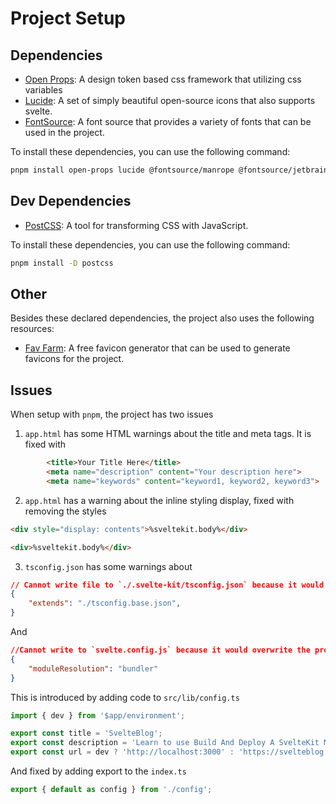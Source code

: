 # Project Setup

## Dependencies

- [Open Props](https://open-props.style/): A design token based css framework that utilizing css variables
- [Lucide](https://lucide.dev/): A set of simply beautiful open-source icons that also supports svelte.
- [FontSource](https://fontsource.org/): A font source that provides a variety of fonts that can be used in the project.

To install these dependencies, you can use the following command:

```bash
pnpm install open-props lucide @fontsource/manrope @fontsource/jetbrains-mono
```

## Dev Dependencies

- [PostCSS](https://postcss.org/): A tool for transforming CSS with JavaScript.

To install these dependencies, you can use the following command:

```bash
pnpm install -D postcss
```

## Other

Besides these declared dependencies, the project also uses the following resources:

- [Fav Farm](https://fav.farm/): A free favicon generator that can be used to generate favicons for the project.


## Issues
When setup with `pnpm`, the project has two issues
1. `app.html` has some HTML warnings about the title and meta tags. It is fixed with
```html
		<title>Your Title Here</title>
		<meta name="description" content="Your description here">
		<meta name="keywords" content="keyword1, keyword2, keyword3">
```
2. `app.html` has a warning about the inline styling display, fixed with removing the styles
```html
<div style="display: contents">%sveltekit.body%</div>
```
```html
<div>%sveltekit.body%</div>
```
3. `tsconfig.json` has some warnings about
```json
// Cannot write file to `./.svelte-kit/tsconfig.json` because it would overwrite the project's source file
{
    "extends": "./tsconfig.base.json",
}
```
And
```json
//Cannot write to `svelte.config.js` because it would overwrite the project's source file
{
    "moduleResolution": "bundler"
}
```
This is introduced by adding code to `src/lib/config.ts`
```typescript
import { dev } from '$app/environment';

export const title = 'SvelteBlog';
export const description = 'Learn to use Build And Deploy A SvelteKit Markdown Blog';
export const url = dev ? 'http://localhost:3000' : 'https://svelteblog.realwebsite.com';
```

And fixed by adding export to the `index.ts`

```typescript
export { default as config } from './config';
```